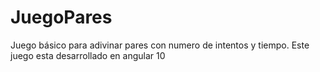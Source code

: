 # JuegoPares
Juego básico para adivinar pares con numero de intentos y tiempo. Este juego esta desarrollado en angular 10
